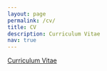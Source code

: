 ```yaml
---
layout: page
permalink: /cv/
title: CV 
description: Curriculum Vitae
nav: true
---
```

[Curriculum Vitae](/assets/pdf/cv.pdf) 